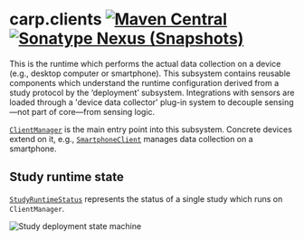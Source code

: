 # carp.clients [![Maven Central](https://maven-badges.herokuapp.com/maven-central/dk.cachet.carp.clients/carp.clients.core/badge.svg?color=orange)](https://mvnrepository.com/artifact/dk.cachet.carp.clients) [![Sonatype Nexus (Snapshots)](https://img.shields.io/nexus/s/dk.cachet.carp.clients/carp.clients.core?server=https%3A%2F%2Foss.sonatype.org)](https://oss.sonatype.org/content/repositories/snapshots/dk/cachet/carp/clients/) 

This is the runtime which performs the actual data collection on a device (e.g., desktop computer or smartphone).
This subsystem contains reusable components which understand the runtime configuration derived from a study protocol by the ‘deployment’ subsystem.
Integrations with sensors are loaded through a 'device data collector' plug-in system to decouple sensing—not part of core—from sensing logic.

[`ClientManager`](../carp.clients.core/src/commonMain/kotlin/dk/cachet/carp/clients/domain/ClientManager.kt) is the main entry point into this subsystem.
Concrete devices extend on it, e.g., [`SmartphoneClient`](../carp.clients.core/src/commonMain/kotlin/dk/cachet/carp/clients/domain/SmartphoneClient.kt) manages data collection on a smartphone.

## Study runtime state

[`StudyRuntimeStatus`](../carp.clients.core/src/commonMain/kotlin/dk/cachet/carp/clients/domain/StudyRuntimeStatus.kt) represents the status of a single study which runs on `ClientManager`.

![Study deployment state machine](https://i.imgur.com/aBbsgqx.png)